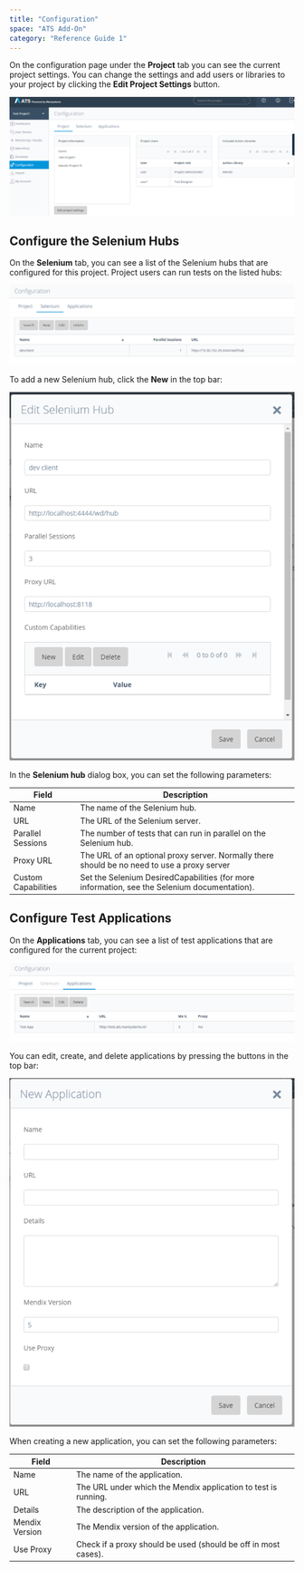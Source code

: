 ```yaml
---
title: "Configuration"
space: "ATS Add-On" 
category: "Reference Guide 1"
---
```


On the configuration page under the **Project** tab you can see the current project settings. You can change the settings and add users or libraries to your project by clicking the **Edit Project Settings** button.

![Configuration Page Project Tab](attachments/configuration/21168209.png)

## Configure the Selenium Hubs

On the **Selenium** tab, you can see a list of the Selenium hubs that are configured for this project. Project users can run tests on the listed hubs:

![Configuration Selenium Tab](attachments/configuration/21168210.png)

To add a new Selenium hub, click the **New** in the top bar:

![Edit Selenium hub dialog](attachments/configuration/21168211.png)

In the **Selenium hub** dialog box, you can set the following parameters:

Field | Description
--- | ---
Name | The name of the Selenium hub.
URL | The URL of the Selenium server.
Parallel Sessions | The number of tests that can run in parallel on the Selenium hub.
Proxy URL | The URL of an optional proxy server. Normally there should be no need to use a proxy server
Custom Capabilities | Set the Selenium DesiredCapabilities (for more information, see the Selenium documentation).

## Configure Test Applications

On the **Applications** tab, you can see a list of test applications that are configured for the current project:

![Configuration Applications tab](attachments/configuration/21168212.png)

You can edit, create, and delete applications by pressing the buttons in the top bar:

![New Application Dialog](attachments/configuration/21168213.png)

When creating a new application, you can set the following parameters:

Field | Description
--- | ---
Name | The name of the application.
URL | The URL under which the Mendix application to test is running.
Details | The description of the application.
Mendix Version | The Mendix version of the application.
Use Proxy | Check if a proxy should be used (should be off in most cases).
